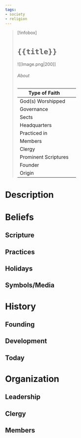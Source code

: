 ```yaml
---
tags:
- society
- religion
---
```

> [!infobox]
> # `{{title}}`
> ![[Image.png|200]]
> ###### About
> | Type of Faith |   |
> | ---- | ---- |
> | God(s) Worshipped |  |
> | Governance |   |
> | Sects |   |
> | Headquarters |  |
> | Practiced in |   |
> | Members |  |
> | Clergy |   |
> | Prominent Scriptures |   |
> | Founder |   |
> | Origin |   |
# Description



# Beliefs

## Scripture



## Practices



## Holidays



## Symbols/Media



# History

## Founding



## Development


## Today



# Organization

## Leadership



## Clergy



## Members

